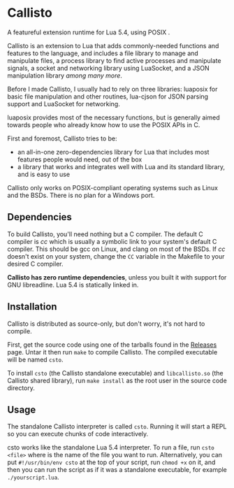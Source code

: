 # Callisto

A featureful extension runtime for Lua 5.4, using POSIX .

Callisto is an extension to Lua that adds commonly-needed functions
and features to the language, and includes a file library to manage
and manipulate files, a process library to find active processes and
manipulate signals, a socket and networking library using LuaSocket,
and a JSON manipulation library *among many more*.

Before I made Callisto, I usually had to rely on three libraries:
luaposix for basic file manipulation and other routines, lua-cjson
for JSON parsing support and LuaSocket for networking.

luaposix provides most of the necessary functions, but is
generally aimed towards people who already know how to use
the POSIX APIs in C.

First and foremost, Callisto tries to be:
 - an all-in-one zero-dependencies library for Lua that includes
   most features people would need, out of the box
 - a library that works and integrates well with Lua and its
   standard library, and is easy to use

Callisto only works on POSIX-compliant operating systems such as
Linux and the BSDs. There is no plan for a Windows port.

## Dependencies

To build Callisto, you'll need nothing but a C compiler.
The default C compiler is *cc* which is usually a symbolic link
to your system's default C compiler. This should be gcc on Linux,
and clang on most of the BSDs. If *cc* doesn't exist on your system,
change the `CC` variable in the Makefile to your desired C compiler.

**Callisto has zero runtime dependencies**, unless you built it with
support for GNU libreadline. Lua 5.4 is statically linked in.

## Installation

Callisto is distributed as source-only, but don't worry, it's
not hard to compile.

First, get the source code using one of the tarballs found in
the [Releases](https://github.com/jtbx/callisto/releases) page.
Untar it then run `make` to compile Callisto. The compiled
executable will be named `csto`.

To install `csto` (the Callisto standalone executable) and
`libcallisto.so` (the Callisto shared library), run `make install`
as the root user in the source code directory.

## Usage

The standalone Callisto interpreter is called `csto`. Running it
will start a REPL so you can execute chunks of code interactively.

csto works like the standalone Lua 5.4 interpreter. To run a file,
run `csto <file>` where *<file>* is the name of the file you want
to run. Alternatively, you can put `#!/usr/bin/env csto` at the top
of your script, run `chmod +x` on it, and then you can run the script
as if it was a standalone executable, for example `./yourscript.lua`.
